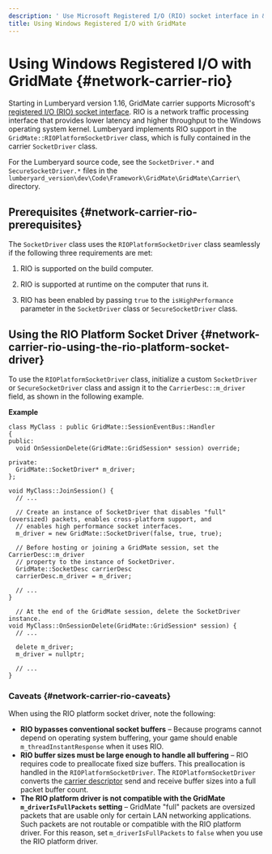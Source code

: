 ```yaml
---
description: ' Use Microsoft Registered I/O (RIO) socket interface in &ALYlong; networking. '
title: Using Windows Registered I/O with GridMate
---
```

# Using Windows Registered I/O with GridMate {#network-carrier-rio}

Starting in Lumberyard version 1\.16, GridMate carrier supports Microsoft's [registered I/O \(RIO\) socket interface](https://docs.microsoft.com/en-us/windows/desktop/WinSock/winsock-functions)\. RIO is a network traffic processing interface that provides lower latency and higher throughput to the Windows operating system kernel\. Lumberyard implements RIO support in the `GridMate::RIOPlatformSocketDriver` class, which is fully contained in the carrier `SocketDriver` class\.

For the Lumberyard source code, see the `SocketDriver.*` and `SecureSocketDriver.*` files in the `lumberyard_version\dev\Code\Framework\GridMate\GridMate\Carrier\` directory\.

## Prerequisites {#network-carrier-rio-prerequisites}

The `SocketDriver` class uses the `RIOPlatformSocketDriver` class seamlessly if the following three requirements are met:

1. RIO is supported on the build computer\.

1. RIO is supported at runtime on the computer that runs it\.

1. RIO has been enabled by passing `true` to the `isHighPerformance` parameter in the `SocketDriver` class or `SecureSocketDriver` class\.

## Using the RIO Platform Socket Driver {#network-carrier-rio-using-the-rio-platform-socket-driver}

To use the `RIOPlatformSocketDriver` class, initialize a custom `SocketDriver` or `SecureSocketDriver` class and assign it to the `CarrierDesc::m_driver` field, as shown in the following example\.

**Example**  

```
class MyClass : public GridMate::SessionEventBus::Handler
{  
public:
  void OnSessionDelete(GridMate::GridSession* session) override;
 
private:
  GridMate::SocketDriver* m_driver;
};
 
void MyClass::JoinSession() {
  // ...

  // Create an instance of SocketDriver that disables "full" (oversized) packets, enables cross-platform support, and 
  // enables high performance socket interfaces.
  m_driver = new GridMate::SocketDriver(false, true, true);

  // Before hosting or joining a GridMate session, set the CarrierDesc::m_driver 
  // property to the instance of SocketDriver.
  GridMate::SocketDesc carrierDesc
  carrierDesc.m_driver = m_driver;
 
  // ...
}

  // At the end of the GridMate session, delete the SocketDriver instance.
void MyClass::OnSessionDelete(GridMate::GridSession* session) {
  // ...
 
  delete m_driver;
  m_driver = nullptr;
 
  // ...
}
```

### Caveats {#network-carrier-rio-caveats}

When using the RIO platform socket driver, note the following:
+ **RIO bypasses conventional socket buffers** – Because programs cannot depend on operating system buffering, your game should enable `m_threadInstantResponse` when it uses RIO\.
+ **RIO buffer sizes must be large enough to handle all buffering** – RIO requires code to preallocate fixed size buffers\. This preallocation is handled in the `RIOPlatformSocketDriver`\. The `RIOPlatformSocketDriver` converts the [carrier descriptor](/docs/userguide/networking/carrier#network-carrier-carrierdesc) send and receive buffer sizes into a full packet buffer count\.
+ **The RIO platform driver is not compatible with the GridMate `m_driverIsFullPackets` setting** – GridMate "full" packets are oversized packets that are usable only for certain LAN networking applications\. Such packets are not routable or compatible with the RIO platform driver\. For this reason, set `m_driverIsFullPackets` to `false` when you use the RIO platform driver\.